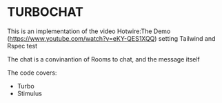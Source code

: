 # TURBOCHAT

This is an implementation of the video Hotwire:The Demo (https://www.youtube.com/watch?v=eKY-QES1XQQ) setting Tailwind and Rspec test

The chat is a convinantion of Rooms to chat, and the message itself

The code covers:

- Turbo
- Stimulus

